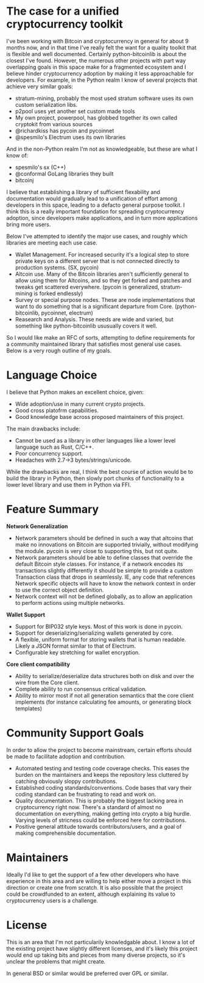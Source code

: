 The case for a unified cryptocurrency toolkit
=============================================

I've been working with Bitcoin and cryptocurrency in general for about 9 months now, and in that time I've really felt the want for a quality toolkit that is flexible and well documented. Certainly python-bitcoinlib is about the closest I've found. However, the numerous other projects with part way overlapping goals in this space make for a fragmented ecosystem and I believe hinder cryptocurrency adoption by making it less approachable for developers. For example, in the Python realm I know of several projects that achieve very similar goals:

* stratum-mining, probably the most used stratum software uses its own custom serialization libs.
* p2pool uses yet another set custom made tools
* My own project, powerpool, has globbed together its own called cryptokit from various sources
* @richardkiss has pycoin and pycoinnet
* @spesmilo's Electrum uses its own libraries

And in the non-Python realm I'm not as knowledgeable, but these are what I know of:

* spesmilo's sx (C++)
* @conformal GoLang libraries they built
* bitcoinj

I believe that establishing a library of sufficient flexability and documentation would gradually lead to a unification of effort among developers in this space, leading to a defacto general purpose toolkit. I think this is a really important foundation for spreading cryptocurrency adoption, since developers make applications, and in turn more applications bring more users.

Below I've attempted to identify the major use cases, and roughly which libraries are meeting each use case.

* Wallet Management. For increased security it's a logical step to store private keys on a different server that is not connected directly to production systems. (SX, pycoin)
* Altcoin use. Many of the Bitcoin libraries aren't sufficiently general to allow using them for Altcoins, and so they get forked and patches and tweaks get scattered everywhere. (pycoin is generalized, stratum-mining is forked endlessly)
* Survey or special purpose nodes. These are node implementations that want to do something that is a significant departure from Core. (python-bitcoinlib, pycoinnet, electrum)
* Reasearch and Analysis. These needs are wide and varied, but something like python-bitcoinlib ususually covers it well.

So I would like make an RFC of sorts, attempting to define requirements for a community maintained library that satisfies most general use cases. Below is a very rough outline of my goals.

Language Choice
===============

I believe that Python makes an excellent choice, given:

* Wide adoption/use in many current crypto projects.
* Good cross platofrm capabilities.
* Good knowledge base across proposed maintainers of this project.

The main drawbacks include:

* Cannot be used as a library in other languages like a lower level language such as Rust, C/C++.
* Poor concurrency support.
* Headaches with 2.7->3 bytes/strings/unicode.

While the drawbacks are real, I think the best course of action would be to build the library in Python, then slowly port chunks of functionality to a lower level library and use them in Python via FFI.

Feature Summary
===============

**Network Generalization**

* Network parameters should be defined in such a way that altcoins that make no innovations on Bitcoin are supported trivially, without modifying the module. pycoin is very close to supporting this, but not quite.
* Network parameters should be able to define classes that override the default Bitcoin style classes. For instance, if a network encodes its transactions slightly differently it should be simple to provide a custom Transaction class that drops in seamlessly. IE, any code that references Network specific objects will have to know the network context in order to use the correct object definition.
* Network context will not be defined globally, as to allow an application to perform actions using multiple networks.

**Wallet Support**

* Support for BIP032 style keys. Most of this work is done in pycoin.
* Support for deserializing/serializing wallets generated by core.
* A flexible, uniform format for storing wallets that is human readable. Likely a JSON format similar to that of Electrum.
* Configurable key stretching for wallet encryption.

**Core client compatibility**

* Ability to serialize/deserialize data structures both on disk and over the wire from the Core client.
* Complete ability to run consensus critical validation.
* Ability to mirror most if not all generation semantics that the core client implements (for instance calculating fee amounts, or generating block templates)

Community Support Goals
=======================

In order to allow the project to become mainstream, certain efforts should be made to facilitate adoption and contribution.

* Automated testing and testing code coverage checks. This eases the burden on the maintainers and keeps the repository less cluttered by catching obviously sloppy contributions.
* Established coding standards/conventions. Code bases that vary their coding standard can be frustrating to read and work on.
* Quality documentation. This is probably the biggest lacking area in cryptocurrency right now. There's a standard of almost no documentation on everything, making getting into crypto a big hurdle. Varying levels of stricness could be enforced here for contributions.
* Positive general attitude towards contributors/users, and a goal of making comprehensible documentation.

Maintainers
=======================

Ideally I'd like to get the support of a few other developers who have experience in this area and are willing to help either move a project in this direction or create one from scratch. It is also possible that the project could be crowdfunded to an extent, although explaining its value to cryptocurrency users is a challenge.

License
=======================

This is an area that I'm not particularily knowledgable about. I know a lot of the existing project have slightly different licenses, and it's likely this project would end up taking bits and pieces from many diverse projects, so it's unclear the problems that might create.

In general BSD or similar would be preferred over GPL or similar.
